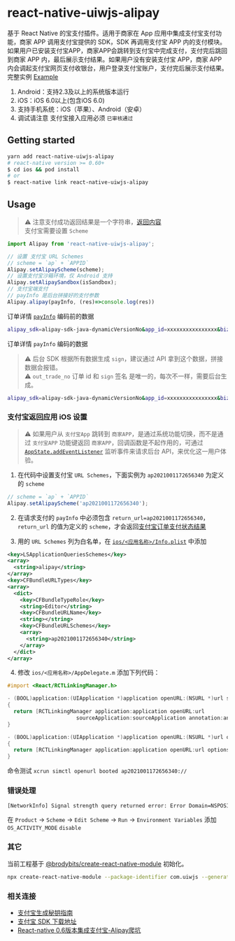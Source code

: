react-native-uiwjs-alipay
===

基于 React Native 的宝支付插件。适用于商家在 App 应用中集成支付宝支付功能，商家 APP 调用支付宝提供的 SDK，SDK 再调用支付宝 APP 内的支付模块。如果用户已安装支付宝APP，商家APP会跳转到支付宝中完成支付，支付完后跳回到商家 APP 内，最后展示支付结果。如果用户没有安装支付宝 APP，商家 APP 内会调起支付宝网页支付收银台，用户登录支付宝账户，支付完后展示支付结果。完整实例 [Example](./example)

1. Android：支持2.3及以上的系统版本运行
2. iOS：iOS 6.0以上(包含iOS 6.0)
3. 支持手机系统：iOS（苹果）、Android（安卓）
4. 调试请注意 支付宝接入应用必须 `已审核通过`

## Getting started

```bash
yarn add react-native-uiwjs-alipay
# react-native version >= 0.60+
$ cd ios && pod install
# or
$ react-native link react-native-uiwjs-alipay
```

## Usage

> ⚠️ 注意支付成功返回结果是一个字符串，[返回内容](https://github.com/uiwjs/react-native-uiwjs-alipay/blob/96c86045a92b7668b51658c3e696d3cd0e5f2f9e/index.d.ts#L2-L82)  
> 支付宝需要设置 `Scheme`

```javascript
import Alipay from 'react-native-uiwjs-alipay';

// 设置 支付宝 URL Schemes
// scheme = `ap` + `APPID`
Alipay.setAlipayScheme(scheme);
// 设置支付宝沙箱环境，仅 Android 支持
Alipay.setAlipaySandbox(isSandbox);
// 支付宝端支付
// payInfo 是后台拼接好的支付参数
Alipay.alipay(payInfo, (res)=>console.log(res))
```

订单详情 [`payInfo`](https://opendocs.alipay.com/open/204/105295#%E5%BF%AB%E6%8D%B7%E8%AE%A2%E5%8D%95%E6%94%AF%E4%BB%98%20iOS) 编码前的数据

```bash
alipay_sdk=alipay-sdk-java-dynamicVersionNo&app_id=xxxxxxxxxxxxxxxx&biz_content={ "out_trade_no":"1111144444", "total_amount":"0.01", "subject":"12321313655555555", "product_code":"QUICK_MSECURITY_PAY" }&charset=UTF-8&format=json&method=alipay.trade.app.pay&notify_url=http://ane.boshu.ltd/owner/pay/api/ownerPay/callback&return_url=http://domain.com/CallBack/return_url.jsp&sign=FP5fLb/l2LoijO7k0BrmEvWKfuG7oIbYA/4VVL9mI0/SWAEzt27Zp09LK2xsDKaW0oGJ38aGhtDxGIHqZDMvbhTooB6jeRH+2m1wM5hyDq1vbc8CzfL+OSfRoQ3RQ4j50gbO0oABOUvaSb/xK8Tzix7HfDpMfjtqhN+81fiET2Q19dxcOmu22GAWE4/ZPrbASsVfi1r/OXLdeDjkqdUTy9lOGJqg2bgTKy6BaYcelc/nEpuaF0mDXbHJX1vmra7vd8rhczy11rEVaHofMnPVZr3hucMuBH/fxOXQZuZcAmyaWr+NT8hVetxZaTgyhK9fqxjGcxPijc+pWWTwMxt4YA==&sign_type=RSA2&timestamp=2020-07-08 17:07:36&version=1.0
```

订单详情 `payInfo` 编码的数据

> ⚠️ 后台 SDK 根据所有数据生成 `sign`，建议通过 API 拿到这个数据，拼接数据会报错。  
> ⚠️ `out_trade_no` 订单 id 和 `sign` 签名 是唯一的，每次不一样，需要后台生成。  

```bash
alipay_sdk=alipay-sdk-java-dynamicVersionNo&app_id=xxxxxxxxxxxxxxxx&biz_content=%7B+%22out_trade_no%22%3A%221111144444%22%2C+%22total_amount%22%3A%220.01%22%2C+%22subject%22%3A%2212321313655555555%22%2C+%22product_code%22%3A%22QUICK_MSECURITY_PAY%22+%7D&charset=UTF-8&format=json&method=alipay.trade.app.pay&notify_url=http%3A%2F%2Fane.boshu.ltd%2Fowner%2Fpay%2Fapi%2FownerPay%2Fcallback&return_url=http%3A%2F%2Fdomain.com%2FCallBack%2Freturn_url.jsp&sign=FP5fLb%2Fl2LoijO7k0BrmEvWKfuG7oIbYA%2F4VVL9mI0%2FSWAEzt27Zp09LK2xsDKaW0oGJ38aGhtDxGIHqZDMvbhTooB6jeRH%2B2m1wM5hyDq1vbc8CzfL%2BOSfRoQ3RQ4j50gbO0oABOUvaSb%2FxK8Tzix7HfDpMfjtqhN%2B81fiET2Q19dxcOmu22GAWE4%2FZPrbASsVfi1r%2FOXLdeDjkqdUTy9lOGJqg2bgTKy6BaYcelc%2FnEpuaF0mDXbHJX1vmra7vd8rhczy11rEVaHofMnPVZr3hucMuBH%2FfxOXQZuZcAmyaWr%2BNT8hVetxZaTgyhK9fqxjGcxPijc%2BpWWTwMxt4YA%3D%3D&sign_type=RSA2&timestamp=2020-07-08+17%3A07%3A36&version=1.0
```

### 支付宝返回应用 iOS 设置

> ⚠️ 如果用户从 `支付宝App` 跳转到 `商家APP`，是通过系统功能切换，而不是通过 `支付宝APP` 功能键返回 `商家APP`，回调函数是不起作用的，可通过 [`AppState.addEventListener`](https://github.com/uiwjs/react-native-uiwjs-alipay/blob/b8b5b3e6e53bb23d1503cd9c565ad8f2132e2404/example/App.js#L6-L24) 监听事件来请求后台 API，来优化这一用户体验。

1. 在代码中设置支付宝 `URL Schemes`，下面实例为 `ap2021001172656340` 为定义的 `scheme`

```js
// scheme = `ap` + `APPID`
Alipay.setAlipayScheme('ap2021001172656340');
```

2. 在请求支付的 `payInfo` 中必须包含 `return_url=ap2021001172656340`，`return_url` 的值为定义的 `scheme`，才会返回[支付宝订单支付状态结果](https://opendocs.alipay.com/open/204/105301#%E8%BF%94%E5%9B%9E%E7%BB%93%E6%9E%9C%E7%A4%BA%E4%BE%8B%EF%BC%88iOS%7CAndroid%EF%BC%89)

3. 用的 `URL Schemes` 列为白名单，在 [`ios/<应用名称>/Info.plist`](https://github.com/uiwjs/react-native-uiwjs-alipay/blob/866888a3ed9f05d06fa9a7ed93922d9ca2dcc56e/example/ios/example/Info.plist#L23-L41) 中添加

```xml
<key>LSApplicationQueriesSchemes</key>
<array>
  <string>alipay</string>
</array>
<key>CFBundleURLTypes</key>
<array>
  <dict>
    <key>CFBundleTypeRole</key>
    <string>Editor</string>
    <key>CFBundleURLName</key>
    <string></string>
    <key>CFBundleURLSchemes</key>
    <array>
      <string>ap2021001172656340</string>
    </array>
  </dict>
</array>
```

4. 修改 `ios/<应用名称>/AppDelegate.m` 添加下列代码：

```objective-c
#import <React/RCTLinkingManager.h>

- (BOOL)application:(UIApplication *)application openURL:(NSURL *)url sourceApplication:(NSString *)sourceApplication annotation:(id)annotation
{
  return [RCTLinkingManager application:application openURL:url
                      sourceApplication:sourceApplication annotation:annotation];
}

- (BOOL)application:(UIApplication *)application openURL:(NSURL *)url options:(NSDictionary<UIApplicationOpenURLOptionsKey, id> *)options
{
  return [RCTLinkingManager application:application openURL:url options:options];
}
```

命令测试 `xcrun simctl openurl booted ap2021001172656340://`

### 错误处理

```bash
[NetworkInfo] Signal strength query returned error: Error Domain=NSPOSIXErrorDomain Code=13 "Permission denied", descriptor: <CTServiceDescriptor 0x283317100, domain=1, instance=1>
```

在 `Product` -> `Scheme` -> `Edit Scheme` -> `Run` -> `Environment Variables` 添加 `OS_ACTIVITY_MODE` `disable`

### 其它

当前工程基于 [@brodybits/create-react-native-module](https://github.com/brodybits/create-react-native-module) 初始化。

```bash
npx create-react-native-module --package-identifier com.uiwjs --generate-example Alipay --example-react-native-version 0.62.2 --module-name react-native-uiwjs-alipay --github-account uiwjs --author-name "Kenny Wong" --author-email "wowohoo@qq.com"
```

### 相关连接 

- [支付宝生成秘钥指南](https://opendocs.alipay.com/open/291/105971)
- [支付宝 SDK 下载地址](https://opendocs.alipay.com/open/54/104509)
- [React-native 0.6版本集成支付宝-Alipay爬坑](https://segmentfault.com/a/1190000020758279)
